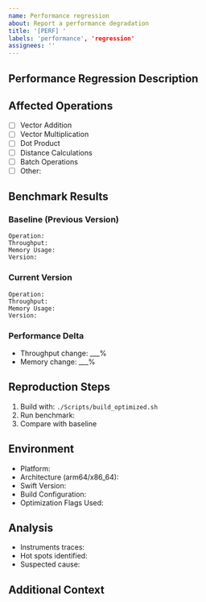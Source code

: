 ```yaml
---
name: Performance regression
about: Report a performance degradation
title: '[PERF] '
labels: 'performance', 'regression'
assignees: ''
---
```


## Performance Regression Description
<!-- Describe the performance issue you're experiencing -->

## Affected Operations
<!-- Which operations are slower? -->
- [ ] Vector Addition
- [ ] Vector Multiplication
- [ ] Dot Product
- [ ] Distance Calculations
- [ ] Batch Operations
- [ ] Other: 

## Benchmark Results

### Baseline (Previous Version)
```
Operation: 
Throughput: 
Memory Usage: 
Version: 
```

### Current Version
```
Operation: 
Throughput: 
Memory Usage: 
Version: 
```

### Performance Delta
- Throughput change: ___%
- Memory change: ___%

## Reproduction Steps
1. Build with: `./Scripts/build_optimized.sh`
2. Run benchmark: 
3. Compare with baseline

## Environment
- Platform: 
- Architecture (arm64/x86_64): 
- Swift Version: 
- Build Configuration: 
- Optimization Flags Used: 

## Analysis
<!-- Any profiling or analysis you've done -->
- Instruments traces: 
- Hot spots identified: 
- Suspected cause: 

## Additional Context
<!-- Any other relevant information -->